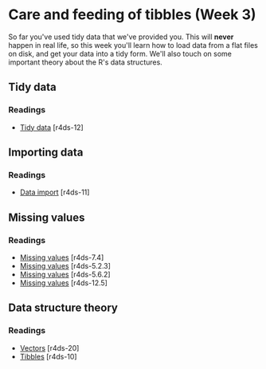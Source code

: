 <!-- Generated automatically from syllabus.yml. Do not edit by hand -->
# Care and feeding of tibbles (Week 3)

So far you've used tidy data that we've provided you. This will __never__
happen in real life, so this week you'll learn how to load data from a flat
files on disk, and get your data into a tidy form. We'll also touch on some
important theory about the R's data structures.

## Tidy data



### Readings

  * [Tidy data](http://r4ds.had.co.nz/tidy-data.html) [r4ds-12]

## Importing data



### Readings

  * [Data import](http://r4ds.had.co.nz/data-import.html) [r4ds-11]

## Missing values



### Readings

  * [Missing values](http://r4ds.had.co.nz/exploratory-data-analysis.html#missing-values-2) [r4ds-7.4]
  * [Missing values](http://r4ds.had.co.nz/transform.html#missing-values) [r4ds-5.2.3]
  * [Missing values](http://r4ds.had.co.nz/transform.html#missing-values-1) [r4ds-5.6.2]
  * [Missing values](http://r4ds.had.co.nz/tidy-data.html#missing-values-3) [r4ds-12.5]

## Data structure theory



### Readings

  * [Vectors](http://r4ds.had.co.nz/vectors.html) [r4ds-20]
  * [Tibbles](http://r4ds.had.co.nz/tibbles.html) [r4ds-10]


